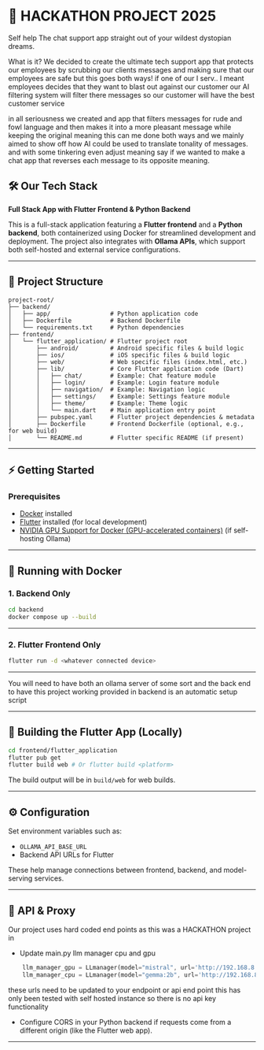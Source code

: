 # 🚀 HACKATHON PROJECT 2025
Self help
The chat support app straight out of your wildest dystopian dreams.

What is it?
We decided to create the ultimate tech support app
that protects our employees by scrubbing our clients messages
and making sure that our employees are safe but this goes both ways!
if one of our I serv.. I meant employees decides that they want to blast out against our customer 
our AI filtering system will filter there messages so our customer will have the best customer service


in all seriousness we created and app that filters messages for rude and fowl language and then 
makes it into a more pleasant message while keeping the original meaning 
this can me done both ways and we mainly aimed to show off how AI could be used to translate tonality of messages.
and with some tinkering even adjust meaning say if we wanted to make a chat app that reverses each message to its opposite meaning.


## 🛠️ Our Tech Stack  
**Full Stack App with Flutter Frontend & Python Backend**

This is a full-stack application featuring a **Flutter frontend** and a **Python backend**, both containerized using Docker for streamlined development and deployment. The project also integrates with **Ollama APIs**, which support both self-hosted and external service configurations.

---

## 📂 Project Structure

```
project-root/
├── backend/
│   ├── app/                 # Python application code
│   ├── Dockerfile           # Backend Dockerfile
│   └── requirements.txt     # Python dependencies
├── frontend/
│   └── flutter_application/ # Flutter project root
│       ├── android/         # Android specific files & build logic
│       ├── ios/             # iOS specific files & build logic
│       ├── web/             # Web specific files (index.html, etc.)
│       ├── lib/             # Core Flutter application code (Dart)
│       │   ├── chat/        # Example: Chat feature module
│       │   ├── login/       # Example: Login feature module
│       │   ├── navigation/  # Example: Navigation logic
│       │   ├── settings/    # Example: Settings feature module
│       │   ├── theme/       # Example: Theme logic
│       │   └── main.dart    # Main application entry point
│       ├── pubspec.yaml     # Flutter project dependencies & metadata
│       ├── Dockerfile       # Frontend Dockerfile (optional, e.g., for web build)
│       └── README.md        # Flutter specific README (if present)
```

---

## ⚡ Getting Started

### Prerequisites

- [Docker](https://www.docker.com/get-started) installed
- [Flutter](https://flutter.dev/docs/get-started/install) installed (for local development)
- [NVIDIA GPU Support for Docker (GPU-accelerated containers)](https://docs.nvidia.com/datacenter/cloud-native/container-toolkit/install-guide.html) (if self-hosting Ollama)

---

## 🐳 Running with Docker

### 1. Backend Only

```bash
cd backend
docker compose up --build
```

---

### 2. Flutter Frontend Only


```bash
flutter run -d <whatever connected device>
```

---

You will need to have both an ollama server of some sort and the back end to have this project working 
provided in backend is an automatic setup script

---

## 🔧 Building the Flutter App (Locally)

```bash
cd frontend/flutter_application
flutter pub get
flutter build web # Or flutter build <platform>
```

The build output will be in `build/web` for web builds.

---

## ⚙️ Configuration

Set environment variables such as:

- `OLLAMA_API_BASE_URL`
- Backend API URLs for Flutter

These help manage connections between frontend, backend, and model-serving services.

---

## 🔗 API & Proxy

Our project uses hard coded end points as this was a HACKATHON project in

- Update main.py llm manager cpu and gpu  

```dart
    llm_manager_gpu = LLmanager(model="mistral", url='http://192.168.8.137:11434/api/generate')
    llm_manager_cpu = LLmanager(model="gemma:2b", url='http://192.168.8.137:11435/api/generate')
```
these urls need to be updated to your endpoint or api end point
this has only been tested with self hosted instance so there is no api key functionality 

- Configure CORS in your Python backend if requests come from a different origin (like the Flutter web app).

---


